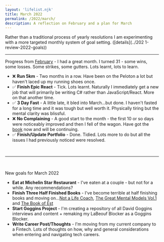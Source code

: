 ```yaml
---
layout: 'lifelist.njk'
title: March 2022
permalink: /2022/march/
description: A reflection on February and a plan for March
---
```


Rather than a traditional process of yearly resolutions I am experimenting with a more targeted monthly
system of goal setting. ([details](../202 1-review-2022-goals))

---

Progress from [February](/february) - I had a great month. I turned 31 - some wins, some losses. Some strikes, some gutters. Lots learnt, lots to learn.

- ❌ <strong class="green-background">Run 5km</strong> - Two months in a row. Have been on the Peloton a lot but haven't laced up my running shoes once.
- ✅ <strong class="green-background">Finish Epic React</strong> - Tick. Lots learnt. Naturally I immediately get a new job that will primarily be writing C# rather than JavaScript/React. More on that another time.
- ✅ <strong class="green-background">3 Day Fast</strong> - A little late, it bled into March...but done. I haven't fasted for a long time and it was tough but well worth it. Physically tiring but the mental clarity was blissful.
- ❌ <strong class="green-background">No Complaining</strong> - A good start to the month - the first 10 or so days were noticeably improved and then I fell of the wagon. Have got the [book](https://www.amazon.co.uk/Complaint-Free-World-21-day-challenge/dp/0753513463) now and will be continuing.
- ✅ <strong class="green-background">Finish/Update Portfolio</strong> - Done. Tidied. Lots more to do but all the issues I had previously noticed were resolved.

<br />

---

<br />

New goals for March 2022

- <strong class="green-background">Eat at Michelin Star Restaurant</strong> - I've eaten at a couple - but not for a while. Any recommendations?
- <strong class="green-background">Finish Three Half Finished Books</strong> - I've become terrible at half finishing books and moving on...[Not a Life Coach](https://www.amazon.co.uk/Not-Life-Coach-Boundaries-Potential/dp/B08BCTZ2N5), [The Great Mental Models Vol.1](https://www.amazon.co.uk/Great-Mental-Models-Systems-Mathematics/dp/1999449061/) and [The Book of Est](https://www.amazon.co.uk/Book-Est-Luke-Rhinehart/dp/0557306159)
- <strong class="green-background">Start Goggins Project</strong> - I'm creating a repository of all David Goggins interviews and content + remaking my LaBeouf Blocker as a Goggins Blocker.
- <strong class="green-background">Write Career Post/Thoughts</strong> - I'm moving from my current company to a Fintech. Lots of thoughts on how, why and general considerations when entering and navigating tech careers.
